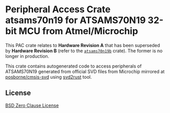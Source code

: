 # Peripheral Access Crate atsams70n19 for ATSAMS70N19 32-bit MCU from Atmel/Microchip

This PAC crate relates to **Hardware Revision A** that has been superseded by **Hardware Revision B** (refer to the [`atsams70n19b`](https://https://crates.io/crates/atsams70n19b) crate). The former is no longer in production.

This crate contains autogenerated code to access peripherals of ATSAMS70N19 generated from official SVD files from Microchip mirrored at [posborne/cmsis-svd](https://github.com/posborne/cmsis-svd) using [svd2rust](https://github.com/rust-embedded/svd2rust/) tool.

## License

[BSD Zero Clause License](https://choosealicense.com/licenses/0bsd/)
